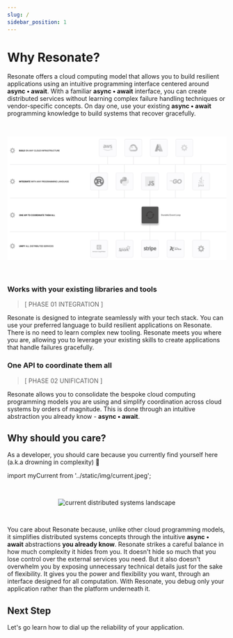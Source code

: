```yaml
---
slug: /
sidebar_position: 1
---
```


# Why Resonate?

Resonate offers a cloud computing model that allows you to build resilient applications using an intuitive programming interface centered around  **async • await**. With a familiar **async • await** interface, you can create distributed services without learning complex failure handling techniques or vendor-specific concepts. On day one, use your existing **async • await** programming knowledge to build systems that recover gracefully. 

&nbsp;

![alt text](../static/img/temp_intro.png)

&nbsp;

### Works with your existing libraries and tools
> [ PHASE 01 INTEGRATION ]

Resonate is designed to integrate seamlessly with your tech stack. You can use your preferred language to build resilient applications on Resonate. There is no need to learn complex new tooling. Resonate meets you where you are, allowing you to leverage your existing skills to create applications that handle failures gracefully.

### One API to coordinate them all
> [ PHASE 02 UNIFICATION ] 

Resonate allows you to consolidate the bespoke cloud computing programming models you are using and simplify coordination across cloud systems by orders of magnitude. This is done through an intuitive abstraction you already know - **async • await**.

## Why should you care?

As a developer, you should care because you currently find yourself here (a.k.a drowning in complexity) 📍 

import myCurrent from '../static/img/current.jpeg';

&nbsp;

<center>
<img src={myCurrent} alt="current distributed systems landscape" width="600" /> 
</center>

&nbsp;

You care about Resonate because, unlike other cloud programming models, it simplifies distributed systems concepts through the intuitive **async • await** abstractions **you already know**. Resonate strikes a careful balance in how much complexity it hides from you. It doesn't hide so much that you lose control over the external services you need. But it also doesn't overwhelm you by exposing unnecessary technical details just for the sake of flexibility. It gives you the power and flexibility you want, through an interface designed for all computation. With Resonate, you debug only your application rather than the platform underneath it.

## Next Step

Let's go learn how to dial up the reliability of your application. 